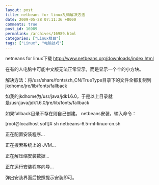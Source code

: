 ```yaml
---
layout: post
title: netbeans for linux乱码解决方法
date: 2009-05-28 07:11:36 +0000
comments: true
post_id: 16989
permalink: /archives/16989.html
categories: ["Linux栏目"]
tags: ["Linux", "电脑技巧"]
---
```


netneans for linux下载 http://www.netbeans.org/downloads/index.html

在有的人电脑中可能中文版无法正常显示，而是显示一个个的小方块。

解决方法：将/usr/share/fonts/zh_CN/TrueType目录下的文件全都复制到jkdhome/jre/lib/fonts/fallback

如我的jkdhome为/usr/java/jdk1.6.0，于是以上目录就是/usr/java/jdk1.6.0/jre/lib/fonts/fallback

如果fallback目录不存在则自己创建。
netbeans安装，输入命令：

[root@localhost soft]# sh netbeans-6.5-ml-linux-cn.sh

正在配置安装程序...

正在搜索系统上的 JVM...

正在解压缩安装数据...

正在运行安装程序向导...

弹出安装界面后按照提示安装即可。
